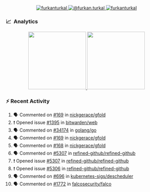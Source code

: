 <p align="center">
  <a href="https://linkedin.com/in/furkanturkal" target="blank">
    <img src="https://img.shields.io/badge/linkedin-%230077B5.svg?&style=for-the-badge&logo=linkedin&logoColor=white" alt="furkanturkal" />
  </a>
  <a href="https://medium.com/@furkan.turkal" target="blank">
    <img src="https://img.shields.io/badge/medium-%2312100E.svg?&style=for-the-badge&logo=medium&logoColor=white" alt="@furkan.turkal" />
  </a>
  <a href="https://twitter.com/furkanturkaI" target="blank">
    <img src="https://img.shields.io/badge/Twitter-1DA1F2?style=for-the-badge&logo=twitter&logoColor=white" alt="furkanturkaI" />
  </a>
</p>

### 📈 &nbsp;Analytics

<p align="center">
  <a href="https://coderstats.net/github/#Dentrax">
    <img height="180em" src="https://github-readme-stats-eight-theta.vercel.app/api?username=Dentrax&show_icons=true&theme=algolia&include_all_commits=true&count_private=true&line_height=26"/>
    <img height="180em" src="https://github-readme-stats-eight-theta.vercel.app/api/top-langs/?username=Dentrax&layout=compact&langs_count=8&theme=algolia&line_height=26"/>
  </a>
</p>

### :zap: Recent Activity

<!--START_SECTION:activity-->
1. 🗣 Commented on [#169](https://github.com/nickgerace/gfold/issues/169) in [nickgerace/gfold](https://github.com/nickgerace/gfold)
2. ❗️ Opened issue [#1395](https://github.com/bitwarden/web/issues/1395) in [bitwarden/web](https://github.com/bitwarden/web)
3. 🗣 Commented on [#34174](https://github.com/golang/go/issues/34174) in [golang/go](https://github.com/golang/go)
4. 🗣 Commented on [#169](https://github.com/nickgerace/gfold/issues/169) in [nickgerace/gfold](https://github.com/nickgerace/gfold)
5. 🗣 Commented on [#168](https://github.com/nickgerace/gfold/issues/168) in [nickgerace/gfold](https://github.com/nickgerace/gfold)
6. 🗣 Commented on [#5307](https://github.com/refined-github/refined-github/issues/5307) in [refined-github/refined-github](https://github.com/refined-github/refined-github)
7. ❗️ Opened issue [#5307](https://github.com/refined-github/refined-github/issues/5307) in [refined-github/refined-github](https://github.com/refined-github/refined-github)
8. ❗️ Opened issue [#5306](https://github.com/refined-github/refined-github/issues/5306) in [refined-github/refined-github](https://github.com/refined-github/refined-github)
9. 🗣 Commented on [#696](https://github.com/kubernetes-sigs/descheduler/issues/696) in [kubernetes-sigs/descheduler](https://github.com/kubernetes-sigs/descheduler)
10. 🗣 Commented on [#1772](https://github.com/falcosecurity/falco/issues/1772) in [falcosecurity/falco](https://github.com/falcosecurity/falco)
<!--END_SECTION:activity-->
